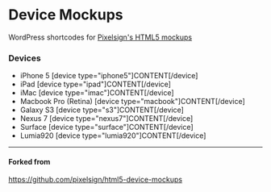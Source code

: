 # Device Mockups

WordPress shortcodes for [Pixelsign's HTML5 mockups](http://aarnis.com/)

### Devices

- iPhone 5 [device type="iphone5"]CONTENT[/device]
- iPad [device type="ipad"]CONTENT[/device]
- iMac [device type="imac"]CONTENT[/device]
- Macbook Pro (Retina) [device type="macbook"]CONTENT[/device]
- Galaxy S3 [device type="s3"]CONTENT[/device]
- Nexus 7 [device type="nexus7"]CONTENT[/device]
- Surface [device type="surface"]CONTENT[/device]
- Lumia920 [device type="lumia920"]CONTENT[/device]

---
#### Forked from

https://github.com/pixelsign/html5-device-mockups